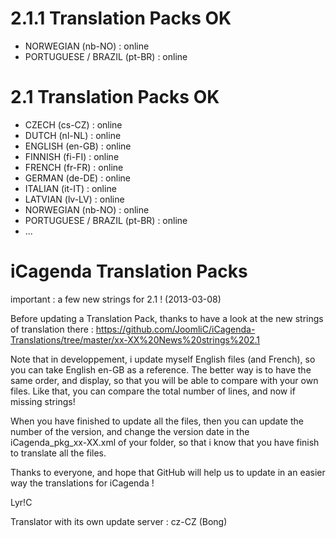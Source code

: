 2.1.1 Translation Packs OK
==========================
- NORWEGIAN (nb-NO) : online
- PORTUGUESE / BRAZIL (pt-BR) : online

2.1 Translation Packs OK
==========================
- CZECH (cs-CZ) : online
- DUTCH (nl-NL) : online
- ENGLISH (en-GB) : online
- FINNISH (fi-FI) : online
- FRENCH (fr-FR) : online
- GERMAN (de-DE) : online
- ITALIAN (it-IT) : online
- LATVIAN (lv-LV) : online
- NORWEGIAN (nb-NO) : online
- PORTUGUESE / BRAZIL (pt-BR) : online
- ...

iCagenda Translation Packs
==========================

important : a few new strings for 2.1 ! (2013-03-08)

Before updating a Translation Pack, thanks to have a look at the new strings of translation there : https://github.com/JoomliC/iCagenda-Translations/tree/master/xx-XX%20News%20strings%202.1

Note that in developpement, i update myself English files (and French), so you can take English en-GB as a reference.
The better way is to have the same order, and display, so that you will be able to compare with your own files.
Like that, you can compare the total number of lines, and now if missing strings!

When you have finished to update all the files, then you can update the number of the version, and change the version date in the iCagenda_pkg_xx-XX.xml of your folder, so that i know that you have finish to translate all the files.

Thanks to everyone, and hope that GitHub will help us to update in an easier way the translations for iCagenda !

Lyr!C



Translator with its own update server : cz-CZ (Bong)


